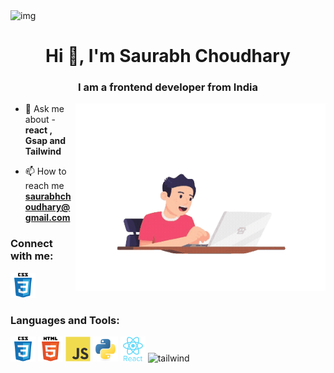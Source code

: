 <img height="300" object-fit="cover" width="100%" alt="img" src="https://media.licdn.com/dms/image/v2/D5612AQFfhTEictqBHA/article-cover_image-shrink_720_1280/article-cover_image-shrink_720_1280/0/1721174916441?e=1736985600&v=beta&t=mM_LMXexEFsJA1D5b_0Fb-7oDGgcBojkdtrdVOeNqxI">
<h1 align="center">Hi 👋, I'm Saurabh Choudhary</h1>
<h3 align="center">I am a frontend developer from India</h3>
<img align="right" alt="Coding" width="400" src="gif-unscreen.gif">

- 💬 Ask me about - **react , Gsap and Tailwind**

- 📫 How to reach me **saurabhchoudhary@gmail.com**

<h3 align="left">Connect with me:</h3>
<p align="left"><a href="https://youtube.com/@namasteworld-yt?si=4lgNgXBsoksCsrqi"><img src="https://raw.githubusercontent.com/devicons/devicon/master/icons/css3/css3-original-wordmark.svg" alt="css3" width="40" height="40"/></a></p>

<h3 align="left">Languages and Tools:</h3>
<p align="left">
<img src="https://raw.githubusercontent.com/devicons/devicon/master/icons/css3/css3-original-wordmark.svg" alt="css3" width="40" height="40"/>
<img src="https://raw.githubusercontent.com/devicons/devicon/master/icons/html5/html5-original-wordmark.svg" alt="html5" width="40" height="40"/>
<img src="https://raw.githubusercontent.com/devicons/devicon/master/icons/javascript/javascript-original.svg" alt="javascript" width="40" height="40"/> 
<img src="https://raw.githubusercontent.com/devicons/devicon/master/icons/python/python-original.svg" alt="python" width="40" height="40"/> 
<img src="https://raw.githubusercontent.com/devicons/devicon/master/icons/react/react-original-wordmark.svg" alt="react" width="40" height="40"/> 
<img src="https://www.vectorlogo.zone/logos/tailwindcss/tailwindcss-icon.svg" alt="tailwind" width="40" height="40"/> 
</p>
